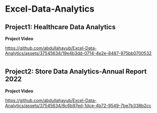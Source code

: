 # Excel-Data-Analytics

## Project1: Healthcare Data Analytics

**Project Video**

https://github.com/abdullahayub/Excel-Data-Analytics/assets/37545634/19e4b3dd-0714-4e2e-8487-975bb0700532
#
## Project2: Store Data Analytics-Annual Report 2022

**Project Video**

https://github.com/abdullahayub/Excel-Data-Analytics/assets/37545634/8c6b97ed-1dce-4b72-9549-7be7b338b2cc

